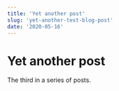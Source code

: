 ```yaml
---
title: 'Yet another post'
slug: 'yet-another-test-blog-post'
date: '2020-05-16'
---
```


# Yet another post

The third in a series of posts.